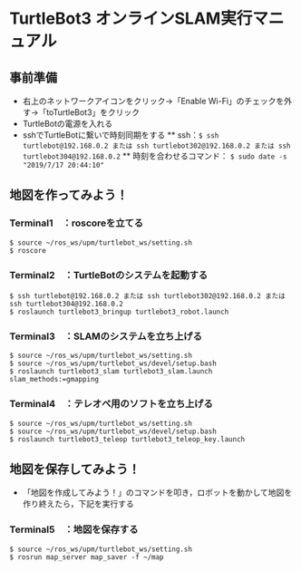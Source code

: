 # TurtleBot3 オンラインSLAM実行マニュアル

## 事前準備
* 右上のネットワークアイコンをクリック→「Enable Wi-Fi」のチェックを外す→「toTurtleBot3」をクリック
* TurtleBotの電源を入れる
* sshでTurtleBotに繋いで時刻同期をする
** ssh：`$ ssh turtlebot@192.168.0.2 または ssh turtlebot302@192.168.0.2 または ssh turtlebot304@192.168.0.2`
** 時刻を合わせるコマンド： `$ sudo date -s "2019/7/17 20:44:10"`

## 地図を作ってみよう！
### Terminal1　：roscoreを立てる
```
$ source ~/ros_ws/upm/turtlebot_ws/setting.sh
$ roscore
```

### Terminal2　：TurtleBotのシステムを起動する
```
$ ssh turtlebot@192.168.0.2 または ssh turtlebot302@192.168.0.2 または ssh turtlebot304@192.168.0.2
$ roslaunch turtlebot3_bringup turtlebot3_robot.launch
```

### Terminal3　：SLAMのシステムを立ち上げる
```
$ source ~/ros_ws/upm/turtlebot_ws/setting.sh
$ source ~/ros_ws/upm/turtlebot_ws/devel/setup.bash
$ roslaunch turtlebot3_slam turtlebot3_slam.launch slam_methods:=gmapping
```

### Terminal4　：テレオペ用のソフトを立ち上げる
```
$ source ~/ros_ws/upm/turtlebot_ws/setting.sh
$ source ~/ros_ws/upm/turtlebot_ws/devel/setup.bash
$ roslaunch turtlebot3_teleop turtlebot3_teleop_key.launch
```

## 地図を保存してみよう！
* 「地図を作成してみよう！」のコマンドを叩き，ロボットを動かして地図を作り終えたら，下記を実行する

### Terminal5　：地図を保存する
```
$ source ~/ros_ws/upm/turtlebot_ws/setting.sh
$ rosrun map_server map_saver -f ~/map
```